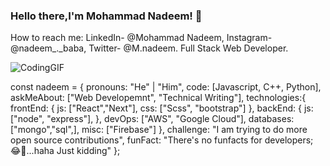 ### Hello there,I'm Mohammad Nadeem! 👋
 How to reach me: LinkedIn- @Mohammad Nadeem, Instagram- @nadeem_._baba, Twitter- @M.nadeem.
Full Stack Web Developer.


![CodingGIF](https://github.com/M-Nadeem6342/M-Nadeem6342/assets/91216276/e02c0e43-238b-4916-9dba-ccfa063c8ac5)

const nadeem = {
    pronouns: "He" | "Him",
    code: [Javascript, C++, Python],
    askMeAbout: ["Web Developemnt", "Technical Writing"],
    technologies:{
       frontEnd: {
            js: ["React","Next"],
            css: ["Scss", "bootstrap"]
        },
        backEnd: {
            js: ["node", "express"],
        },
        devOps: ["AWS", "Google Cloud"],
        databases: ["mongo","sql",],
        misc: ["Firebase"]
    },
    challenge: "I am trying to do more open source contributions",
    funFact: "There's no funfacts for developers; 😂🤣...haha Just kidding"
};

